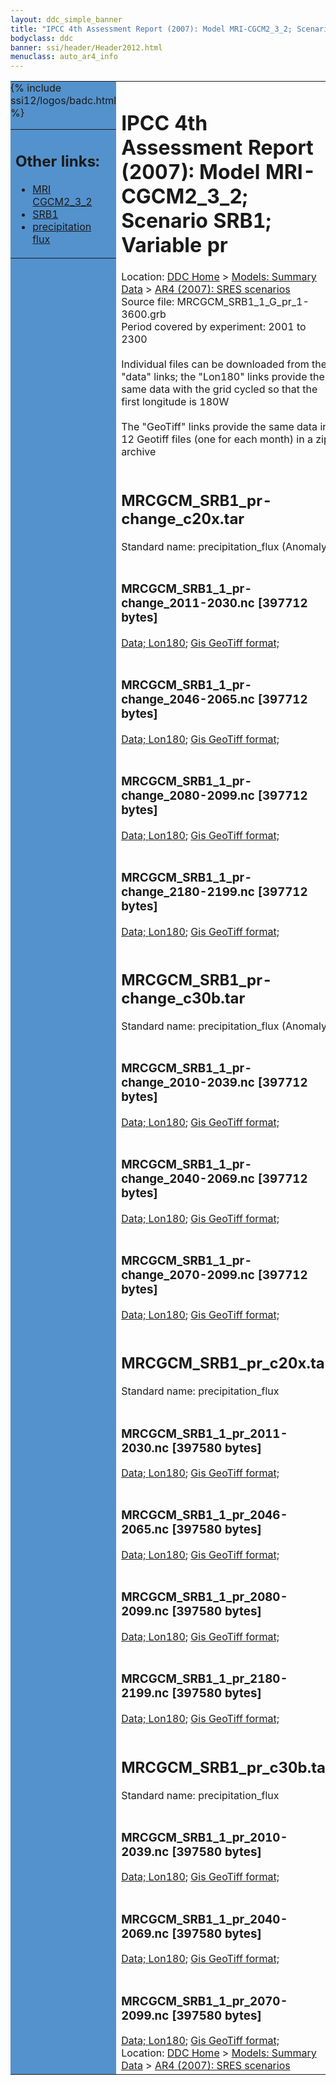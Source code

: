 ```yaml
---
layout: ddc_simple_banner
title: "IPCC 4th Assessment Report (2007): Model MRI-CGCM2_3_2; Scenario SRB1; Variable pr"
bodyclass: ddc
banner: ssi/header/Header2012.html
menuclass: auto_ar4_info
---
```



<table width="100%" border="0" cellspacing="0" cellpadding="0" style="border-collapse: collapse;">
<tr style="margin:0;padding:0;border:0;">
<td style="margin:0;padding:0;border:0;height:1pt;width:150pt;background:#5492CD;" valign="top" >

<div id="lh-col2" class="auto_ar4_info">
<table class="menumain" bgcolor="#5492CD" cellspacing="0" width="100%" border="0">
<tr><td>
<h2> Other links:</h2>
<ul>
<li><a href="/auto/ar4/model-MRI-CGCM2_3_2.html">MRI<br/>CGCM2_3_2</a></li>
<li><a href="/auto/ar4/scenario-SRB1.html">SRB1</a></li>
<li><a href="/auto/ar4/var-precipitation_flux.html">precipitation flux</a></li>
</ul>
</td></tr>
{% include ssi12/logos/badc.html %}
</table>
</div>
</td>
<td><h1>IPCC 4th Assessment Report (2007): Model MRI-CGCM2_3_2; Scenario SRB1; Variable pr</h1>

<!-- Breadcrumb1 -->
<div id="breadcrumb1" align="left">
Location: <a href="/index.html">DDC Home</a> > <a href="/sim/gcm_clim/">Models: Summary Data</a>
> <a href="/sim/gcm_clim/SRES_AR4/index.html">AR4 (2007): SRES scenarios</a>
</div>
<!-- End of Breadcrumb1 -->Source file: MRCGCM_SRB1_1_G_pr_1-3600.grb
<br/>
Period covered by experiment: 2001 to 2300<br/>
<br/>Individual files can be downloaded from the "data" links; the "Lon180" links provide the same data
         with the grid cycled so that the first longitude is 180W<br/>
<br/>The "GeoTiff" links provide the same data in 12 Geotiff files (one for each month)
          in a zip archive<br/>
<br/><h2>MRCGCM_SRB1_pr-change_c20x.tar</h2>
Standard name: precipitation_flux (Anomaly)<br>
<br/><h3>MRCGCM_SRB1_1_pr-change_2011-2030.nc [397712 bytes]</h3>
<a href="http://apps.ipcc-data.org/cgi-bin/downl/ar4_nc/pr/MRCGCM_SRB1_1_pr-change_2011-2030.nc">Data; </a><a href="http://apps.ipcc-data.org/cgi-bin/downl/ar4_nc/pr/MRCGCM_SRB1_1_pr-change_2011-2030.cyto180.nc"> Lon180</a>; <a href="/cgi-bin/downl/ar4_tif/pr/MRCGCM_SRB1_1_pr-change_2011-2030.zip">Gis GeoTiff format; </a><br/>
<br/><h3>MRCGCM_SRB1_1_pr-change_2046-2065.nc [397712 bytes]</h3>
<a href="http://apps.ipcc-data.org/cgi-bin/downl/ar4_nc/pr/MRCGCM_SRB1_1_pr-change_2046-2065.nc">Data; </a><a href="http://apps.ipcc-data.org/cgi-bin/downl/ar4_nc/pr/MRCGCM_SRB1_1_pr-change_2046-2065.cyto180.nc"> Lon180</a>; <a href="/cgi-bin/downl/ar4_tif/pr/MRCGCM_SRB1_1_pr-change_2046-2065.zip">Gis GeoTiff format; </a><br/>
<br/><h3>MRCGCM_SRB1_1_pr-change_2080-2099.nc [397712 bytes]</h3>
<a href="http://apps.ipcc-data.org/cgi-bin/downl/ar4_nc/pr/MRCGCM_SRB1_1_pr-change_2080-2099.nc">Data; </a><a href="http://apps.ipcc-data.org/cgi-bin/downl/ar4_nc/pr/MRCGCM_SRB1_1_pr-change_2080-2099.cyto180.nc"> Lon180</a>; <a href="/cgi-bin/downl/ar4_tif/pr/MRCGCM_SRB1_1_pr-change_2080-2099.zip">Gis GeoTiff format; </a><br/>
<br/><h3>MRCGCM_SRB1_1_pr-change_2180-2199.nc [397712 bytes]</h3>
<a href="http://apps.ipcc-data.org/cgi-bin/downl/ar4_nc/pr/MRCGCM_SRB1_1_pr-change_2180-2199.nc">Data; </a><a href="http://apps.ipcc-data.org/cgi-bin/downl/ar4_nc/pr/MRCGCM_SRB1_1_pr-change_2180-2199.cyto180.nc"> Lon180</a>; <a href="/cgi-bin/downl/ar4_tif/pr/MRCGCM_SRB1_1_pr-change_2180-2199.zip">Gis GeoTiff format; </a><br/>
<br/><h2>MRCGCM_SRB1_pr-change_c30b.tar</h2>
Standard name: precipitation_flux (Anomaly)<br>
<br/><h3>MRCGCM_SRB1_1_pr-change_2010-2039.nc [397712 bytes]</h3>
<a href="http://apps.ipcc-data.org/cgi-bin/downl/ar4_nc/pr/MRCGCM_SRB1_1_pr-change_2010-2039.nc">Data; </a><a href="http://apps.ipcc-data.org/cgi-bin/downl/ar4_nc/pr/MRCGCM_SRB1_1_pr-change_2010-2039.cyto180.nc"> Lon180</a>; <a href="/cgi-bin/downl/ar4_tif/pr/MRCGCM_SRB1_1_pr-change_2010-2039.zip">Gis GeoTiff format; </a><br/>
<br/><h3>MRCGCM_SRB1_1_pr-change_2040-2069.nc [397712 bytes]</h3>
<a href="http://apps.ipcc-data.org/cgi-bin/downl/ar4_nc/pr/MRCGCM_SRB1_1_pr-change_2040-2069.nc">Data; </a><a href="http://apps.ipcc-data.org/cgi-bin/downl/ar4_nc/pr/MRCGCM_SRB1_1_pr-change_2040-2069.cyto180.nc"> Lon180</a>; <a href="/cgi-bin/downl/ar4_tif/pr/MRCGCM_SRB1_1_pr-change_2040-2069.zip">Gis GeoTiff format; </a><br/>
<br/><h3>MRCGCM_SRB1_1_pr-change_2070-2099.nc [397712 bytes]</h3>
<a href="http://apps.ipcc-data.org/cgi-bin/downl/ar4_nc/pr/MRCGCM_SRB1_1_pr-change_2070-2099.nc">Data; </a><a href="http://apps.ipcc-data.org/cgi-bin/downl/ar4_nc/pr/MRCGCM_SRB1_1_pr-change_2070-2099.cyto180.nc"> Lon180</a>; <a href="/cgi-bin/downl/ar4_tif/pr/MRCGCM_SRB1_1_pr-change_2070-2099.zip">Gis GeoTiff format; </a><br/>
<br/><h2>MRCGCM_SRB1_pr_c20x.tar</h2>
Standard name: precipitation_flux<br>
<br/><h3>MRCGCM_SRB1_1_pr_2011-2030.nc [397580 bytes]</h3>
<a href="http://apps.ipcc-data.org/cgi-bin/downl/ar4_nc/pr/MRCGCM_SRB1_1_pr_2011-2030.nc">Data; </a><a href="http://apps.ipcc-data.org/cgi-bin/downl/ar4_nc/pr/MRCGCM_SRB1_1_pr_2011-2030.cyto180.nc"> Lon180</a>; <a href="/cgi-bin/downl/ar4_tif/pr/MRCGCM_SRB1_1_pr_2011-2030.zip">Gis GeoTiff format; </a><br/>
<br/><h3>MRCGCM_SRB1_1_pr_2046-2065.nc [397580 bytes]</h3>
<a href="http://apps.ipcc-data.org/cgi-bin/downl/ar4_nc/pr/MRCGCM_SRB1_1_pr_2046-2065.nc">Data; </a><a href="http://apps.ipcc-data.org/cgi-bin/downl/ar4_nc/pr/MRCGCM_SRB1_1_pr_2046-2065.cyto180.nc"> Lon180</a>; <a href="/cgi-bin/downl/ar4_tif/pr/MRCGCM_SRB1_1_pr_2046-2065.zip">Gis GeoTiff format; </a><br/>
<br/><h3>MRCGCM_SRB1_1_pr_2080-2099.nc [397580 bytes]</h3>
<a href="http://apps.ipcc-data.org/cgi-bin/downl/ar4_nc/pr/MRCGCM_SRB1_1_pr_2080-2099.nc">Data; </a><a href="http://apps.ipcc-data.org/cgi-bin/downl/ar4_nc/pr/MRCGCM_SRB1_1_pr_2080-2099.cyto180.nc"> Lon180</a>; <a href="/cgi-bin/downl/ar4_tif/pr/MRCGCM_SRB1_1_pr_2080-2099.zip">Gis GeoTiff format; </a><br/>
<br/><h3>MRCGCM_SRB1_1_pr_2180-2199.nc [397580 bytes]</h3>
<a href="http://apps.ipcc-data.org/cgi-bin/downl/ar4_nc/pr/MRCGCM_SRB1_1_pr_2180-2199.nc">Data; </a><a href="http://apps.ipcc-data.org/cgi-bin/downl/ar4_nc/pr/MRCGCM_SRB1_1_pr_2180-2199.cyto180.nc"> Lon180</a>; <a href="/cgi-bin/downl/ar4_tif/pr/MRCGCM_SRB1_1_pr_2180-2199.zip">Gis GeoTiff format; </a><br/>
<br/><h2>MRCGCM_SRB1_pr_c30b.tar</h2>
Standard name: precipitation_flux<br>
<br/><h3>MRCGCM_SRB1_1_pr_2010-2039.nc [397580 bytes]</h3>
<a href="http://apps.ipcc-data.org/cgi-bin/downl/ar4_nc/pr/MRCGCM_SRB1_1_pr_2010-2039.nc">Data; </a><a href="http://apps.ipcc-data.org/cgi-bin/downl/ar4_nc/pr/MRCGCM_SRB1_1_pr_2010-2039.cyto180.nc"> Lon180</a>; <a href="/cgi-bin/downl/ar4_tif/pr/MRCGCM_SRB1_1_pr_2010-2039.zip">Gis GeoTiff format; </a><br/>
<br/><h3>MRCGCM_SRB1_1_pr_2040-2069.nc [397580 bytes]</h3>
<a href="http://apps.ipcc-data.org/cgi-bin/downl/ar4_nc/pr/MRCGCM_SRB1_1_pr_2040-2069.nc">Data; </a><a href="http://apps.ipcc-data.org/cgi-bin/downl/ar4_nc/pr/MRCGCM_SRB1_1_pr_2040-2069.cyto180.nc"> Lon180</a>; <a href="/cgi-bin/downl/ar4_tif/pr/MRCGCM_SRB1_1_pr_2040-2069.zip">Gis GeoTiff format; </a><br/>
<br/><h3>MRCGCM_SRB1_1_pr_2070-2099.nc [397580 bytes]</h3>
<a href="http://apps.ipcc-data.org/cgi-bin/downl/ar4_nc/pr/MRCGCM_SRB1_1_pr_2070-2099.nc">Data; </a><a href="http://apps.ipcc-data.org/cgi-bin/downl/ar4_nc/pr/MRCGCM_SRB1_1_pr_2070-2099.cyto180.nc"> Lon180</a>; <a href="/cgi-bin/downl/ar4_tif/pr/MRCGCM_SRB1_1_pr_2070-2099.zip">Gis GeoTiff format; </a><br/>
<!-- Breadcrumb2 -->
<div id="breadcrumb2" align="left">
Location: <a href="/index.html">DDC Home</a> > <a href="/sim/gcm_clim/">Models: Summary Data</a>
> <a href="/sim/gcm_clim/SRES_AR4/index.html">AR4 (2007): SRES scenarios</a>
</div>
<!-- End of Breadcrumb2 --></td></tr></table>
